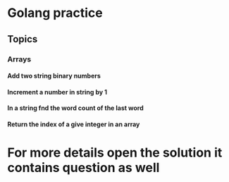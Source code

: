 # Golang practice

## Topics 
### Arrays
#### Add two string binary numbers 
#### Increment a number in string by 1
#### In a string fnd the word count of the last word
#### Return the index of a give integer in an array

# For more details open the solution it contains question as well
